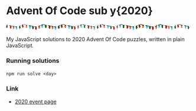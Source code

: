 # Advent Of Code sub y{2020}
![Xmas Lights](/assets/lights.gif)

My JavaScript solutions to 2020 Advent Of Code puzzles, written in plain JavaScript.

### Running solutions
`npm run solve <day>`

### Link
- [2020 event page](https://adventofcode.com/2020/)
